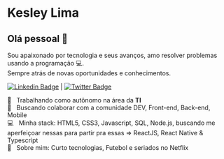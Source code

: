 # Kesley Lima

## Olá pessoal 👋
Sou apaixonado por tecnologia e seus avanços, amo resolver problemas usando a programação :computer:.
<br/>Sempre atrás de novas oportunidades e conhecimentos.

[![Linkedin Badge](https://img.shields.io/badge/-KesleyLima-blue?style=flat-square&logo=Linkedin&logoColor=white&link=https://br.linkedin.com/in/kesley-de-lima-silva-9b248b174)](https://br.linkedin.com/in/kesley-de-lima-silva-9b248b174)
|
[![Twitter Badge](https://img.shields.io/badge/-@kesley_klima-blue?style=flat-square&logo=Twitter&logoColor=white&link=https://twitter.com/kesley_klima)](https://twitter.com/kesley_klima)

:rocket:  &nbsp; Trabalhando como autônomo na área da **TI**
<br/> :purple_heart: &nbsp; Buscando colaborar com a comunidade DEV, Front-end, Back-end, Mobile
<br/> :computer: &nbsp; Minha stack: HTML5, CSS3, Javascript, SQL, Node.js, buscando me aperfeiçoar nessas para partir pra essas => ReactJS, React Native & Typescript
<br/> 💬  &nbsp; Sobre mim: Curto tecnologias, Futebol e seriados no Netflix

